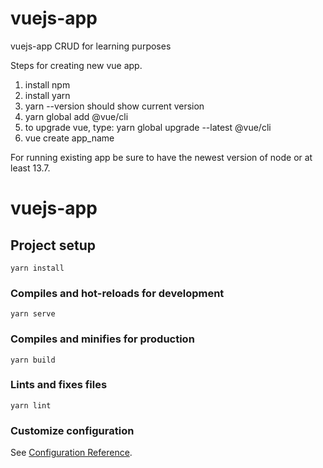 # vuejs-app

vuejs-app CRUD for learning purposes

Steps for creating new vue app.

1. install npm
2. install yarn
3. yarn --version should show current version
4. yarn global add @vue/cli
5. to upgrade vue, type: yarn global upgrade --latest @vue/cli
6. vue create app_name

For running existing app be sure to have the newest version of node or at least 13.7.

# vuejs-app

## Project setup

```
yarn install
```

### Compiles and hot-reloads for development

```
yarn serve
```

### Compiles and minifies for production

```
yarn build
```

### Lints and fixes files

```
yarn lint
```

### Customize configuration

See [Configuration Reference](https://cli.vuejs.org/config/).
